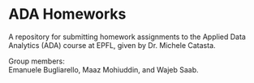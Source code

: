# ADA Homeworks

A repository for submitting homework assignments to the Applied Data Analytics (ADA) course at EPFL, given by Dr. Michele Catasta.

Group members:<br>
Emanuele Bugliarello, Maaz Mohiuddin, and Wajeb Saab.
